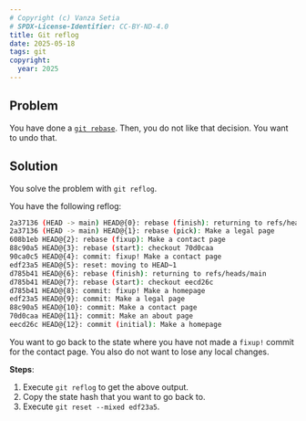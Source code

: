 ```yaml
---
# Copyright (c) Vanza Setia
# SPDX-License-Identifier: CC-BY-ND-4.0
title: Git reflog
date: 2025-05-18
tags: git
copyright:
  year: 2025
---
```


## Problem

You have done a [`git rebase`](/blog/git-rebase-autosquash/). Then, you do not like that decision. You want to undo that.

## Solution

You solve the problem with `git reflog`.

You have the following reflog:

```bash
2a37136 (HEAD -> main) HEAD@{0}: rebase (finish): returning to refs/heads/main
2a37136 (HEAD -> main) HEAD@{1}: rebase (pick): Make a legal page
608b1eb HEAD@{2}: rebase (fixup): Make a contact page
88c90a5 HEAD@{3}: rebase (start): checkout 70d0caa
90ca0c5 HEAD@{4}: commit: fixup! Make a contact page
edf23a5 HEAD@{5}: reset: moving to HEAD~1
d785b41 HEAD@{6}: rebase (finish): returning to refs/heads/main
d785b41 HEAD@{7}: rebase (start): checkout eecd26c
d785b41 HEAD@{8}: commit: fixup! Make a homepage
edf23a5 HEAD@{9}: commit: Make a legal page
88c90a5 HEAD@{10}: commit: Make a contact page
70d0caa HEAD@{11}: commit: Make an about page
eecd26c HEAD@{12}: commit (initial): Make a homepage
```

You want to go back to the state where you have not made a `fixup!` commit for the contact page. You also do not want to lose any local changes.

**Steps**:

1. Execute `git reflog` to get the above output.
1. Copy the state hash that you want to go back to.
1. Execute `git reset --mixed edf23a5`.
